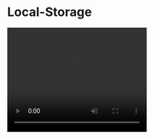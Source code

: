 # Local-Storage

<video width="320" height="240" controls>
  <source src="./local-storage.mov" type="video/mov">
</video>